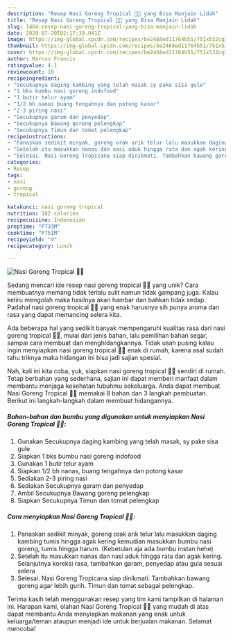```yaml
---
description: "Resep Nasi Goreng Tropical 🍍🐐 yang Bisa Manjain Lidah"
title: "Resep Nasi Goreng Tropical 🍍🐐 yang Bisa Manjain Lidah"
slug: 1464-resep-nasi-goreng-tropical-yang-bisa-manjain-lidah
date: 2020-07-20T02:17:39.941Z
image: https://img-global.cpcdn.com/recipes/be2468ed11764b51/751x532cq70/nasi-goreng-tropical-🍍🐐-foto-resep-utama.jpg
thumbnail: https://img-global.cpcdn.com/recipes/be2468ed11764b51/751x532cq70/nasi-goreng-tropical-🍍🐐-foto-resep-utama.jpg
cover: https://img-global.cpcdn.com/recipes/be2468ed11764b51/751x532cq70/nasi-goreng-tropical-🍍🐐-foto-resep-utama.jpg
author: Marcus Francis
ratingvalue: 4.1
reviewcount: 10
recipeingredient:
- "Secukupnya daging kambing yang telah masak sy pake sisa gule"
- "1 bks bumbu nasi goreng indofood"
- "1 butir telur ayam"
- "1/2 bh nanas buang tengahnya dan potong kasar"
- "2-3 piring nasi"
- "Secukupnya garam dan penyedap"
- "Secukupnya Bawang goreng pelengkap"
- "Secukupnya Timun dan tomat pelengkap"
recipeinstructions:
- "Panaskan sedikit minyak, goreng orak arik telur lalu masukkan daging kambing tumis hingga agak kering kemudian masukkan bumbu nasi goreng, tumis hingga harum. (Kebetulan aja ada bumbu instan hehe)"
- "Setelah itu masukkan nanas dan nasi aduk hingga rata dan agak kering. Selanjutnya koreksi rasa, tambahkan garam, penyedap atau gula sesuai selera"
- "Selesai. Nasi Goreng Tropicana siap dinikmati. Tambahkan bawang goreng agar lebih gurih. Timun dan tomat sebagai pelengkap."
categories:
- Resep
tags:
- nasi
- goreng
- tropical

katakunci: nasi goreng tropical 
nutrition: 182 calories
recipecuisine: Indonesian
preptime: "PT33M"
cooktime: "PT51M"
recipeyield: "4"
recipecategory: Lunch

---
```



![Nasi Goreng Tropical 🍍🐐](https://img-global.cpcdn.com/recipes/be2468ed11764b51/751x532cq70/nasi-goreng-tropical-🍍🐐-foto-resep-utama.jpg)

Sedang mencari ide resep nasi goreng tropical 🍍🐐 yang unik? Cara membuatnya memang tidak terlalu sulit namun tidak gampang juga. Kalau keliru mengolah maka hasilnya akan hambar dan bahkan tidak sedap. Padahal nasi goreng tropical 🍍🐐 yang enak harusnya sih punya aroma dan rasa yang dapat memancing selera kita.

Ada beberapa hal yang sedikit banyak mempengaruhi kualitas rasa dari nasi goreng tropical 🍍🐐, mulai dari jenis bahan, lalu pemilihan bahan segar, sampai cara membuat dan menghidangkannya. Tidak usah pusing kalau ingin menyiapkan nasi goreng tropical 🍍🐐 enak di rumah, karena asal sudah tahu triknya maka hidangan ini bisa jadi sajian spesial.




Nah, kali ini kita coba, yuk, siapkan nasi goreng tropical 🍍🐐 sendiri di rumah. Tetap berbahan yang sederhana, sajian ini dapat memberi manfaat dalam membantu menjaga kesehatan tubuhmu sekeluarga. Anda dapat membuat Nasi Goreng Tropical 🍍🐐 memakai 8 bahan dan 3 langkah pembuatan. Berikut ini langkah-langkah dalam membuat hidangannya.

<!--inarticleads1-->

##### Bahan-bahan dan bumbu yang digunakan untuk menyiapkan Nasi Goreng Tropical 🍍🐐:

1. Gunakan Secukupnya daging kambing yang telah masak, sy pake sisa gule
1. Siapkan 1 bks bumbu nasi goreng indofood
1. Gunakan 1 butir telur ayam
1. Siapkan 1/2 bh nanas, buang tengahnya dan potong kasar
1. Sediakan 2-3 piring nasi
1. Sediakan Secukupnya garam dan penyedap
1. Ambil Secukupnya Bawang goreng pelengkap
1. Siapkan Secukupnya Timun dan tomat pelengkap




<!--inarticleads2-->

##### Cara menyiapkan Nasi Goreng Tropical 🍍🐐:

1. Panaskan sedikit minyak, goreng orak arik telur lalu masukkan daging kambing tumis hingga agak kering kemudian masukkan bumbu nasi goreng, tumis hingga harum. (Kebetulan aja ada bumbu instan hehe)
1. Setelah itu masukkan nanas dan nasi aduk hingga rata dan agak kering. Selanjutnya koreksi rasa, tambahkan garam, penyedap atau gula sesuai selera
1. Selesai. Nasi Goreng Tropicana siap dinikmati. Tambahkan bawang goreng agar lebih gurih. Timun dan tomat sebagai pelengkap.




Terima kasih telah menggunakan resep yang tim kami tampilkan di halaman ini. Harapan kami, olahan Nasi Goreng Tropical 🍍🐐 yang mudah di atas dapat membantu Anda menyiapkan makanan yang enak untuk keluarga/teman ataupun menjadi ide untuk berjualan makanan. Selamat mencoba!
